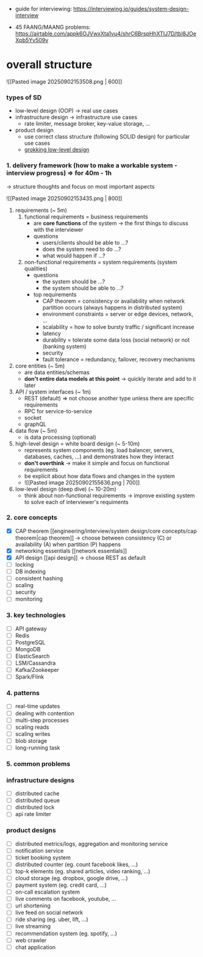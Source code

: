 - guide for interviewing: https://interviewing.io/guides/system-design-interview

- 45 FAANG/MAANG problems: https://airtable.com/appk6OJVwxXta1vu4/shrC6BrspHhXTIJ7D/tbl8JOeXpb5Yv509v

# overall structure
![[Pasted image 20250902153508.png | 600]]

### types of SD
- low-level design (OOP) -> real use cases
- infrastructure design -> infrastructure use cases
	- rate limiter, message broker, key-value storage, ...
- product design
	- use correct class structure (following SOLID design) for particular use cases
	- [grokking low-level design](https://drive.google.com/file/d/1qt-8a51ftE-w_9y5oi7GNFZ2ZqvLmpmq/view)

### 1. delivery framework (how to make a workable system - interview progress) => for 40m - 1h
-> structure thoughts and focus on most important aspects

![[Pasted image 20250902153435.png | 800]]

1. requirements (~ 5m)
	1. functional requirements = business requirements
		- are **core functions** of the system -> the first things to discuss with the interviewer
		- questions
			- users/clients should be able to ...?
			- does the system need to do ...?
			- what would happen if ...?
	2. non-functional requirements = system requirements (system qualities)
		- questions
			- the system should be ...?
			- the system should be able to ...?
		- top requirements
			- CAP theorem = consistency or availability when network partition occurs (always happens in distributed system)
			- environment constraints = server or edge devices, network, ...
			- scalability = how to solve bursty traffic / significant increase
			- latency
			- durability = tolerate some data loss (social network) or not (banking system)
			- security
			- fault tolerance = redundancy, failover, recovery mechanisms
2. core entities (~ 5m)
	- are data entities/schemas
	- **don't entire data models at this point** -> quickly iterate and add to it later
3. API / system interfaces (~ 1m)
	- REST (default) => not choose another type unless there are specific requirements
	- RPC for service-to-service
	- socket
	- graphQL
4. data flow (~ 5m)
	- is data processing (optional)
5. high-level design = white board design (~ 5-10m)
	- represents system components (eg. load balancer, servers, databases, caches, ...) and demonstrates how they interact
	- **don't overthink** -> make it simple and focus on functional requirements
	- be explicit about how data flows and changes in the system
	- ![[Pasted image 20250902155636.png | 700]]
6. low-level design (deep dive) (~ 10-20m)
	- think about non-functional requirements -> improve existing system to solve each of interviewer's requiments
### 2. core concepts
- [x] CAP theorem [[engineering/interview/system design/core concepts/cap theorem|cap theorem]] -> choose between consistency (C) or availability (A) when partition (P) happens
- [x] networking essentials [[network essentials]]
- [x] API design [[api design]] -> choose REST as default
- [ ] locking
- [ ] DB indexing
- [ ] consistent hashing
- [ ] scaling
- [ ] security
- [ ] monitoring
### 3. key technologies
- [ ] API gateway
- [ ] Redis
- [ ] PostgreSQL
- [ ] MongoDB
- [ ] ElasticSearch
- [ ] LSM/Cassandra
- [ ] Kafka/Zookeeper
- [ ] Spark/Flink
### 4. patterns
- [ ] real-time updates
- [ ] dealing with contention
- [ ] multi-step processes
- [ ] scaling reads
- [ ] scaling writes
- [ ] blob storage
- [ ] long-running task

### 5. common problems

### infrastructure designs
- [ ] distributed cache
- [ ] distributed queue
- [ ] distributed lock
- [ ] api rate limiter
### product designs
- [ ] distributed metrics/logs, aggregation and monitoring service
- [ ] notification service
- [ ] ticket booking system
- [ ] distributed counter (eg. count facebook likes, ...)
- [ ] top-k elements (eg. shared articles, video ranking, ...)
- [ ] cloud storage (eg. dropbox, google drive, ...)
- [ ] payment system (eg. credit card, ...)
- [ ] on-call escalation system
- [ ] live comments on facebook, youtube, ...
- [ ] url shortening
- [ ] live feed on social network
- [ ] ride sharing (eg. uber, lift, ...)
- [ ] live streaming
- [ ] recommendation system (eg. spotify, ...)
- [ ] web crawler
- [ ] chat application